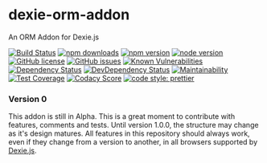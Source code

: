 # dexie-orm-addon
An ORM Addon for Dexie.js

[![Build Status](https://www.travis-ci.org/andrehtissot/dexie-orm-addon.svg?branch=master)](https://www.travis-ci.org/andrehtissot/dexie-orm-addon)
[![npm downloads](https://img.shields.io/npm/dt/dexie-orm-addon.svg)](https://www.npmjs.com/package/dexie-orm-addon)
[![npm version](https://img.shields.io/npm/v/dexie-orm-addon.svg)](https://www.npmjs.com/package/dexie-orm-addon)
[![node version](https://img.shields.io/node/v/dexie-orm-addon.svg)](https://www.npmjs.com/package/dexie-orm-addon)
[![GitHub license](https://img.shields.io/github/license/andrehtissot/dexie-orm-addon.svg)](https://github.com/andrehtissot/dexie-orm-addon/blob/master/LICENSE)
[![GitHub issues](https://img.shields.io/github/issues/andrehtissot/dexie-orm-addon.svg)](https://github.com/andrehtissot/dexie-orm-addon/issues)
[![Known Vulnerabilities](https://snyk.io/test/github/andrehtissot/dexie-orm-addon/badge.svg?targetFile=package.json)](https://snyk.io/test/github/andrehtissot/dexie-orm-addon?targetFile=package.json)
[![Dependency Status](https://img.shields.io/david/andrehtissot/dexie-orm-addon.svg)](https://david-dm.org/andrehtissot/dexie-orm-addon)
[![DevDependency Status](https://img.shields.io/david/dev/andrehtissot/dexie-orm-addon.svg)](https://david-dm.org/andrehtissot/dexie-orm-addon?type=dev)
[![Maintainability](https://api.codeclimate.com/v1/badges/f713e6d091832dea9764/maintainability)](https://codeclimate.com/github/andrehtissot/dexie-orm-addon/maintainability)
[![Test Coverage](https://api.codeclimate.com/v1/badges/f713e6d091832dea9764/test_coverage)](https://codeclimate.com/github/andrehtissot/dexie-orm-addon/test_coverage)
[![Codacy Score](https://api.codacy.com/project/badge/Grade/ed663f90fe3943758bfa34229fc2eaec)](https://app.codacy.com/app/andrehtissot/dexie-orm-addon?utm_source=github.com&utm_medium=referral&utm_content=andrehtissot/dexie-orm-addon&utm_campaign=Badge_Grade_Dashboard)
[![code style: prettier](https://img.shields.io/badge/code_style-prettier-ff69b4.svg)](https://github.com/prettier/prettier)

### Version 0

This addon is still in Alpha.
This is a great moment to contribute with features, comments and tests.
Until version 1.0.0, the structure may change as it's design matures.
All features in this repository should always work, even if they change from a version to another, in all browsers supported by [Dexie.js](http://dexie.org/).
